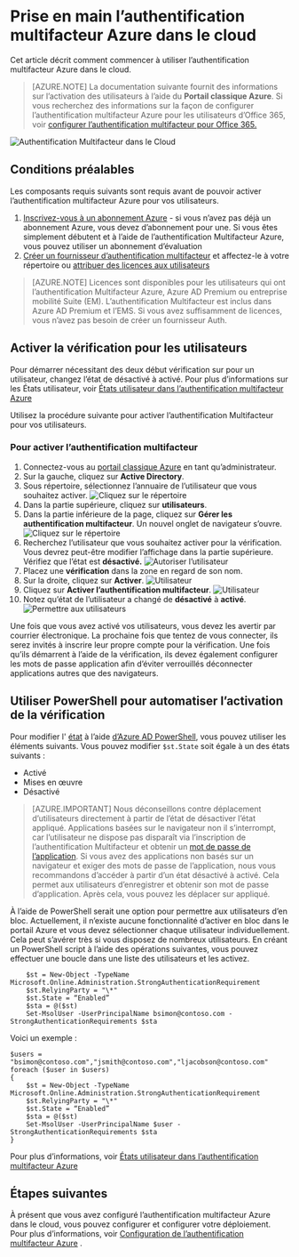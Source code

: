 <properties
    pageTitle="Prise en main de l’authentification Multifacteur Azure dans le cloud | Microsoft Azure"
    description="Il s’agit de la page de l’authentification multifacteur de Microsoft Azure qui décrit comment commencer à utiliser l’authentification Multifacteur Azure dans le cloud."
    services="multi-factor-authentication"
    documentationCenter=""
    authors="kgremban"
    manager="femila"
    editor="yossib"/>

<tags
    ms.service="multi-factor-authentication"
    ms.workload="identity"
    ms.tgt_pltfrm="na"
    ms.devlang="na"
    ms.topic="get-started-article"
    ms.date="10/17/2016"
    ms.author="kgremban"/>

# <a name="getting-started-with-azure-multi-factor-authentication-in-the-cloud"></a>Prise en main l’authentification multifacteur Azure dans le cloud
Cet article décrit comment commencer à utiliser l’authentification multifacteur Azure dans le cloud.

> [AZURE.NOTE]  La documentation suivante fournit des informations sur l’activation des utilisateurs à l’aide du **Portail classique Azure**. Si vous recherchez des informations sur la façon de configurer l’authentification multifacteur Azure pour les utilisateurs d’Office 365, voir [configurer l’authentification multifacteur pour Office 365.](https://support.office.com/article/Set-up-multi-factor-authentication-for-Office-365-users-8f0454b2-f51a-4d9c-bcde-2c48e41621c6?ui=en-US&rs=en-US&ad=US)

![Authentification Multifacteur dans le Cloud](./media/multi-factor-authentication-get-started-cloud/mfa_in_cloud.png)

## <a name="prerequisites"></a>Conditions préalables
Les composants requis suivants sont requis avant de pouvoir activer l’authentification multifacteur Azure pour vos utilisateurs.


1. [Inscrivez-vous à un abonnement Azure](https://azure.microsoft.com/pricing/free-trial/) - si vous n’avez pas déjà un abonnement Azure, vous devez d’abonnement pour une. Si vous êtes simplement débutent et à l’aide de l’authentification Multifacteur Azure, vous pouvez utiliser un abonnement d’évaluation
2. [Créer un fournisseur d’authentification multifacteur](multi-factor-authentication-get-started-auth-provider.md) et affectez-le à votre répertoire ou [attribuer des licences aux utilisateurs](multi-factor-authentication-get-started-assign-licenses.md)

> [AZURE.NOTE]  Licences sont disponibles pour les utilisateurs qui ont l’authentification Multifacteur Azure, Azure AD Premium ou entreprise mobilité Suite (EM).  L’authentification Multifacteur est inclus dans Azure AD Premium et l’EMS. Si vous avez suffisamment de licences, vous n’avez pas besoin de créer un fournisseur Auth.


## <a name="turn-on-two-step-verification-for-users"></a>Activer la vérification pour les utilisateurs
Pour démarrer nécessitant des deux début vérification sur pour un utilisateur, changez l’état de désactivé à activé.  Pour plus d’informations sur les États utilisateur, voir [États utilisateur dans l’authentification multifacteur Azure](multi-factor-authentication-get-started-user-states.md)

Utilisez la procédure suivante pour activer l’authentification Multifacteur pour vos utilisateurs.

### <a name="to-turn-on-multi-factor-authentication"></a>Pour activer l’authentification multifacteur

1.  Connectez-vous au [portail classique Azure](https://manage.windowsazure.com) en tant qu’administrateur.
2.  Sur la gauche, cliquez sur **Active Directory**.
3.  Sous répertoire, sélectionnez l’annuaire de l’utilisateur que vous souhaitez activer.
![Cliquez sur le répertoire](./media/multi-factor-authentication-get-started-cloud/directory1.png)
4.  Dans la partie supérieure, cliquez sur **utilisateurs**.
5.  Dans la partie inférieure de la page, cliquez sur **Gérer les authentification multifacteur**. Un nouvel onglet de navigateur s’ouvre.
![Cliquez sur le répertoire](./media/multi-factor-authentication-get-started-cloud/manage1.png)
6.  Recherchez l’utilisateur que vous souhaitez activer pour la vérification. Vous devrez peut-être modifier l’affichage dans la partie supérieure. Vérifiez que l’état est **désactivé.** 
 ![Autoriser l’utilisateur](./media/multi-factor-authentication-get-started-cloud/enable1.png)
7.  Placez une **vérification** dans la zone en regard de son nom.
7.  Sur la droite, cliquez sur **Activer**.
![Utilisateur](./media/multi-factor-authentication-get-started-cloud/user1.png)
8.  Cliquez sur **Activer l’authentification multifacteur**.
![Utilisateur](./media/multi-factor-authentication-get-started-cloud/enable2.png)
9.  Notez qu’état de l’utilisateur a changé de **désactivé** à **activé**.
![Permettre aux utilisateurs](./media/multi-factor-authentication-get-started-cloud/user.png)

Une fois que vous avez activé vos utilisateurs, vous devez les avertir par courrier électronique. La prochaine fois que tentez de vous connecter, ils serez invités à inscrire leur propre compte pour la vérification. Une fois qu’ils démarrent à l’aide de la vérification, ils devez également configurer les mots de passe application afin d’éviter verrouillés déconnecter applications autres que des navigateurs.


## <a name="use-powershell-to-automate-turning-on-two-step-verification"></a>Utiliser PowerShell pour automatiser l’activation de la vérification

Pour modifier l' [état](multi-factor-authentication-whats-next.md) à l’aide [d’Azure AD PowerShell](../powershell-install-configure.md), vous pouvez utiliser les éléments suivants.  Vous pouvez modifier `$st.State` soit égale à un des états suivants :

- Activé
- Mises en œuvre
- Désactivé  

> [AZURE.IMPORTANT]  Nous déconseillons contre déplacement d’utilisateurs directement à partir de l’état de désactiver l’état appliqué. Applications basées sur le navigateur non il s’interrompt, car l’utilisateur ne dispose pas disparaît via l’inscription de l’authentification Multifacteur et obtenir un [mot de passe de l’application](multi-factor-authentication-whats-next.md#app-passwords). Si vous avez des applications non basés sur un navigateur et exiger des mots de passe de l’application, nous vous recommandons d’accéder à partir d’un état désactivé à activé. Cela permet aux utilisateurs d’enregistrer et obtenir son mot de passe d’application. Après cela, vous pouvez les déplacer sur appliqué.

À l’aide de PowerShell serait une option pour permettre aux utilisateurs d’en bloc. Actuellement, il n’existe aucune fonctionnalité d’activer en bloc dans le portail Azure et vous devez sélectionner chaque utilisateur individuellement. Cela peut s’avérer très si vous disposez de nombreux utilisateurs. En créant un PowerShell script à l’aide des opérations suivantes, vous pouvez effectuer une boucle dans une liste des utilisateurs et les activez.

        $st = New-Object -TypeName Microsoft.Online.Administration.StrongAuthenticationRequirement
        $st.RelyingParty = "\*"
        $st.State = “Enabled”
        $sta = @($st)
        Set-MsolUser -UserPrincipalName bsimon@contoso.com -StrongAuthenticationRequirements $sta

Voici un exemple :

    $users = "bsimon@contoso.com","jsmith@contoso.com","ljacobson@contoso.com"
    foreach ($user in $users)
    {
        $st = New-Object -TypeName Microsoft.Online.Administration.StrongAuthenticationRequirement
        $st.RelyingParty = "\*"
        $st.State = “Enabled”
        $sta = @($st)
        Set-MsolUser -UserPrincipalName $user -StrongAuthenticationRequirements $sta
    }


Pour plus d’informations, voir [États utilisateur dans l’authentification multifacteur Azure](multi-factor-authentication-get-started-user-states.md)

## <a name="next-steps"></a>Étapes suivantes
À présent que vous avez configuré l’authentification multifacteur Azure dans le cloud, vous pouvez configurer et configurer votre déploiement. Pour plus d’informations, voir [Configuration de l’authentification multifacteur Azure](multi-factor-authentication-whats-next.md) .
